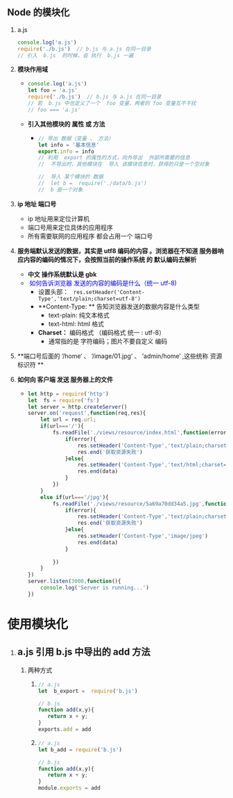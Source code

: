 ## Node 的模块化

1. a.js

   ```js
   console.log('a.js')
   require('./b.js')  // b.js 与 a.js 在同一目录
   // 引入  b.js  的时候，会 执行  b.js 一遍
   ```

2. **模块作用域**

   - ```js
     console.log('a.js')
     let foo = 'a.js'
     require('./b.js')  // b.js 与 a.js 在同一目录
     // 若  b.js 中也定义了一个  foo 变量，两者的 foo 变量互不干扰
     // foo === 'a.js'
     ```

   - **引入其他模块的  属性  或 方法**

     - ```js
       // 导出 数据（变量 、 方法）
       let info = '基本信息'
       export.info = info
       // 利用  export 的属性的方式，向外导出  外部所需要的信息
       //  不导出时，其他模块在  导入 该模块信息时，获得的只是一个空对象
       
       //  导入 某个模块的 数据
       //  let b =  require('./data/b.js')
       //  b 是一个对象
       ```

3. **ip 地址   端口号**

   - ip 地址用来定位计算机
   - 端口号用来定位具体的应用程序
   - 所有需要联网的应用程序  都会占用一个  端口号

4. **服务端默认发送的数据，其实是 utf8  编码的内容 。浏览器在不知道 服务器响应内容的编码的情况下，会按照当前的操作系统 的 默认编码去解析**

   - **中文 操作系统默认是  gbk**
   - <font color=blue> 如何告诉浏览器 发送的内容的编码是什么（统一 utf-8) </font>
     - 设置头部： ` res.setHeader('Content-Type','text/plain;charset=utf-8')`
     - **Content-Type: ** 告知浏览器发送的数据内容是什么类型
       - text-plain:  纯文本格式
       - text-html:  html 格式
     - **Charset：**  编码格式  （编码格式 统一 :  utf-8）
       - 通常指的是 字符编码；图片不要自定义 编码

5. **端口号后面的  ’/home‘  、 ’/image/01.jpg‘  、 ’admin/home‘ ,这些统称  资源标识符 **

6. **如何向 客户端 发送 服务器上的文件**

   - ```js
     let http = require('http')
     let  fs = require('fs')
     let server = http.createServer()
     server.on('request',function(req,res){
         let url = req.url;
         if(url==='/'){
             fs.readFile('./views/resource/index.html',function(error,data){
                 if(error){
                     res.setHeader('Content-Type','text/plain;charset=utf-8')
                     res.end('获取资源失败') 
                 }else{
                     res.setHeader('Content-Type','text/html;charset=utf-8')
                     res.end(data) 
                 }
             })
         }
         else if(url==='/jpg'){
             fs.readFile('./views/resource/5a69a70dd34a5.jpg',function(error,data){
                 if(error){
                     res.setHeader('Content-Type','text/plain;charset=utf-8')
                     res.end('获取资源失败') 
                 }else{
                     res.setHeader('Content-Type','image/jpeg')
                     res.end(data)
                 }
                
             })
         }
     })
     server.listen(3000,function(){
         console.log('Server is running...')
     })
     ```

# 使用模块化

1. ## **a.js    引用  b.js  中导出的  add  方法** 

   1. 两种方式

      1. ```js
         // a.js
         let  b_export =  require('b.js')
         ```

         ```js
         // b.js
         function add(x,y){
         	return x + y;
         }
         exports.add = add
         ```

      2. ```js
         // a.js
         let b_add = require('b.js')
         ```

         ```js
         // b.js
         function add(x,y){
         	return x + y;
         }
         module.exports = add
         ```

         

   

   